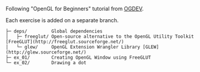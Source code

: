 Following "OpenGL for Beginners" tutorial from [OGDEV](https://ogldev.org/).

Each exercise is added on a separate branch.

```
├─ deps/         Global dependencies
│   ├─ freeglut/ Open-source alternative to the OpenGL Utility Toolkit [FreeGLUT](http://freeglut.sourceforge.net/)
│   └─ glew/     OpenGL Extension Wrangler Library [GLEW](http://glew.sourceforge.net/)
├─ ex_01/        Creating OpenGL Window using FreeGLUT
└─ ex_02/        Drawing a dot
```